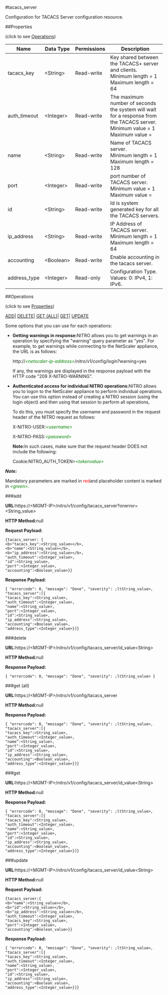 #tacacs_server

Configuration for TACACS Server configuration resource.


##Properties 
<span>(click to see [Operations](#opera))</span>


<table><thead><tr><th>Name</th><th>Data Type</th><th>Permissions</th><th>Description</th></tr></thead><tbody><tr><td>tacacs_key</td><td>&lt;String></td><td>Read-write</td><td>Key shared between the TACACS+ server and clients.<br>Minimum length = 1<br>Maximum length = 64</td></tr><tr><td>auth_timeout</td><td>&lt;Integer></td><td>Read-write</td><td>The maximum number of seconds the system will wait for a response from the TACACS server.<br>Minimum value = 1<br>Maximum value =</td></tr><tr><td>name</td><td>&lt;String></td><td>Read-write</td><td>Name of TACACS server.<br>Minimum length = 1<br>Maximum length = 128</td></tr><tr><td>port</td><td>&lt;Integer></td><td>Read-write</td><td>port number of TACACS server.<br>Minimum value = 1<br>Maximum value =</td></tr><tr><td>id</td><td>&lt;String></td><td>Read-write</td><td>Id is system generated key for all the TACACS servers.</td></tr><tr><td>ip_address</td><td>&lt;String></td><td>Read-write</td><td>IP Address of TACACS server.<br>Minimum length = 1<br>Maximum length = 64</td></tr><tr><td>accounting</td><td>&lt;Boolean></td><td>Read-write</td><td>Enable accounting in the tacacs server.</td></tr><tr><td>address_type</td><td>&lt;Integer></td><td>Read-only</td><td>Configuration Type. Values: 0: IPv4, 1: IPv6.</td></tr></tbody></table>
##Operations 
<span>(click to see [Properties](#prope))</span>


[ADD]()| [DELETE](#d)| [GET (ALL)](#get-)| [GET]()| [UPDATE](#u)


Some options that you can use for each operations:
<ul><li><p><b>Getting warnings in response:</b>NITRO allows you to get warnings in an operation by specifying the "warning" query parameter as "yes". For example, to get warnings while connecting to the NetScaler appliance, the URL is as follows:</p><p>http://<span style="color:green;font-style:italic;">&lt;netscaler-ip-address&gt;</span>/nitro/v1/config/login?warning=yes</p><p>If any, the warnings are displayed in the response payload with the HTTP code "209 X-NITRO-WARNING".</p></li><li><p><b>Authenticated access for individual NITRO operations:</b>NITRO allows you to logon to the NetScaler appliance to perform individual operations. You can use this option instead of creating a NITRO session (using the login object) and then using that session to perform all operations,</p><p>To do this, you must specify the username and password in the request header of the NITRO request as follows:</p><p>X-NITRO-USER:<span style="color:green;font-style:italic;">&lt;username&gt;</span></p><p>X-NITRO-PASS:<span style="color:green;font-style:italic;">&lt;password&gt;</span></p><p><b>Note:</b>In such cases, make sure that the request header DOES not include the following:</p><p>Cookie:NITRO_AUTH_TOKEN=<span style="color:green;font-style:italic;">&lt;tokenvalue&gt;</span></p></li></ul>



***Note:*** 
Mandatory parameters are marked in <span style="color:#FF0000;">red</span>and placeholder content is marked in <span style="color:green;font-style:italic">&lt;green&gt;</span>.

###add



<b>URL:</b>https://&lt;MGMT-IP&gt;/nitro/v1/config/tacacs_server?onerror=&lt;String_value&gt;
<b>HTTP Method:</b>null
<b>Request Payload: </b>```{tacacs_server: {<b>"tacacs_key":<String_value></b>,<b>"name":<String_value></b>,<b>"ip_address":<String_value></b>,"auth_timeout":<Integer_value>,"id":<String_value>,"port":<Integer_value>,"accounting":<Boolean_value>}}```
<b>Response Payload: </b>```{ "errorcode": 0, "message": "Done", "severity": ;ltString_value>, "tacacs_server":[{"tacacs_key":<String_value>,"auth_timeout":<Integer_value>,"name":<String_value>,"port":<Integer_value>,"id":<String_value>,"ip_address":<String_value>,"accounting":<Boolean_value>,"address_type":<Integer_value>}]}```



###delete



<b>URL:</b>https://&lt;MGMT-IP&gt;/nitro/v1/config/tacacs_server/id_value&lt;String&gt;
<b>HTTP Method:</b>null
<b>Response Payload: </b>```{ "errorcode": 0, "message": "Done", "severity": ;ltString_value> }```



###get (all)



<b>URL:</b>https://&lt;MGMT-IP&gt;/nitro/v1/config/tacacs_server
<b>HTTP Method:</b>null
<b>Response Payload: </b>```{ "errorcode": 0, "message": "Done", "severity": ;ltString_value>, "tacacs_server":[{"tacacs_key":<String_value>,"auth_timeout":<Integer_value>,"name":<String_value>,"port":<Integer_value>,"id":<String_value>,"ip_address":<String_value>,"accounting":<Boolean_value>,"address_type":<Integer_value>}]}```



###get



<b>URL:</b>https://&lt;MGMT-IP&gt;/nitro/v1/config/tacacs_server/id_value&lt;String&gt;
<b>HTTP Method:</b>null
<b>Response Payload: </b>```{ "errorcode": 0, "message": "Done", "severity": ;ltString_value>, "tacacs_server":[{"tacacs_key":<String_value>,"auth_timeout":<Integer_value>,"name":<String_value>,"port":<Integer_value>,"id":<String_value>,"ip_address":<String_value>,"accounting":<Boolean_value>,"address_type":<Integer_value>}]}```



###update



<b>URL:</b>https://&lt;MGMT-IP&gt;/nitro/v1/config/tacacs_server/id_value&lt;String&gt;
<b>HTTP Method:</b>null
<b>Request Payload: </b>```{tacacs_server:{<b>"name":<String_value></b>,<b>"id":<String_value></b>,<b>"ip_address":<String_value></b>,"auth_timeout":<Integer_value>,"tacacs_key":<String_value>,"port":<Integer_value>,"accounting":<Boolean_value>}}```
<b>Response Payload: </b>```{ "errorcode": 0, "message": "Done", "severity": ;ltString_value>, "tacacs_server":[{"tacacs_key":<String_value>,"auth_timeout":<Integer_value>,"name":<String_value>,"port":<Integer_value>,"id":<String_value>,"ip_address":<String_value>,"accounting":<Boolean_value>,"address_type":<Integer_value>}]}```



